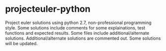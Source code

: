 # projecteuler-python
Project euler solutions using python 2.7, non-professional programming style.
Some solutions include comments for some explainations, test functions and expected results.
Some files include additional/alternate solutions. Additional/alternate solutions are commented out.
Some solutions will be updated.
